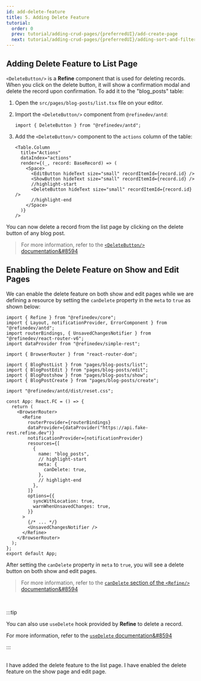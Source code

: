 ```yaml
---
id: add-delete-feature
title: 5. Adding Delete Feature
tutorial:
  order: 0
  prev: tutorial/adding-crud-pages/{preferredUI}/add-create-page
  next: tutorial/adding-crud-pages/{preferredUI}/adding-sort-and-filters
---
```


## Adding Delete Feature to List Page

`<DeleteButton/>` is a **Refine** component that is used for deleting records. When you click on the delete button, it will show a confirmation modal and delete the record upon confirmation. To add it to the "blog_posts" table:

1.  Open the `src/pages/blog-posts/list.tsx` file on your editor.

2.  Import the `<DeleteButton/>` component from `@refinedev/antd`:

    ```tsx
    import { DeleteButton } from "@refinedev/antd";
    ```

3.  Add the `<DeleteButton/>` component to the `actions` column of the table:

    ```tsx
    <Table.Column
      title="Actions"
      dataIndex="actions"
      render={(_, record: BaseRecord) => (
        <Space>
          <EditButton hideText size="small" recordItemId={record.id} />
          <ShowButton hideText size="small" recordItemId={record.id} />
          //highlight-start
          <DeleteButton hideText size="small" recordItemId={record.id} />
          //highlight-end
        </Space>
      )}
    />
    ```

You can now delete a record from the list page by clicking on the delete button of any blog post.

> For more information, refer to the [`<DeleteButton/>` documentation&#8594](/docs/ui-integrations/ant-design/components/buttons/delete-button)

## Enabling the Delete Feature on Show and Edit Pages

We can enable the delete feature on both show and edit pages while we are defining a resource by setting the `canDelete` property in the `meta` to `true` as shown below:

```tsx src="src/App.tsx"
import { Refine } from "@refinedev/core";
import { Layout, notificationProvider, ErrorComponent } from "@refinedev/antd";
import routerBindings, { UnsavedChangesNotifier } from "@refinedev/react-router-v6";
import dataProvider from "@refinedev/simple-rest";

import { BrowserRouter } from "react-router-dom";

import { BlogPostList } from "pages/blog-posts/list";
import { BlogPostEdit } from "pages/blog-posts/edit";
import { BlogPostshow } from "pages/blog-posts/show";
import { BlogPostCreate } from "pages/blog-posts/create";

import "@refinedev/antd/dist/reset.css";

const App: React.FC = () => {
  return (
    <BrowserRouter>
      <Refine
        routerProvider={routerBindings}
        dataProvider={dataProvider("https://api.fake-rest.refine.dev")}
        notificationProvider={notificationProvider}
        resources={[
          {
            name: "blog_posts",
            // highlight-start
            meta: {
              canDelete: true,
            },
            // highlight-end
          },
        ]}
        options={{
          syncWithLocation: true,
          warnWhenUnsavedChanges: true,
        }}
      >
        {/* ... */}
        <UnsavedChangesNotifier />
      </Refine>
    </BrowserRouter>
  );
};
export default App;
```

After setting the `canDelete` property in `meta` to `true`, you will see a delete button on both show and edit pages.

> For more information, refer to the [`canDelete` section of the `<Refine/>` documentation&#8594](/docs/core/refine-component#candelete)

<br/>

:::tip

You can also use `useDelete` hook provided by **Refine** to delete a record.

For more information, refer to the [`useDelete` documentation&#8594](/docs/core/hooks/data/use-delete)

:::

<br/>

<Checklist>

<ChecklistItem id="add-delete-feature-antd">
I have added the delete feature to the list page.
</ChecklistItem>
<ChecklistItem id="add-delete-feature-antd-2">
I have enabled the delete feature on the show page and edit page.
</ChecklistItem>

</Checklist>
